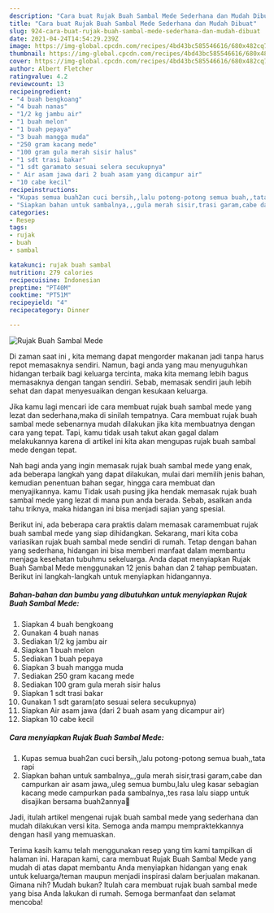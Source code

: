 ```yaml
---
description: "Cara buat Rujak Buah Sambal Mede Sederhana dan Mudah Dibuat"
title: "Cara buat Rujak Buah Sambal Mede Sederhana dan Mudah Dibuat"
slug: 924-cara-buat-rujak-buah-sambal-mede-sederhana-dan-mudah-dibuat
date: 2021-04-24T14:54:29.239Z
image: https://img-global.cpcdn.com/recipes/4bd43bc585546616/680x482cq70/rujak-buah-sambal-mede-foto-resep-utama.jpg
thumbnail: https://img-global.cpcdn.com/recipes/4bd43bc585546616/680x482cq70/rujak-buah-sambal-mede-foto-resep-utama.jpg
cover: https://img-global.cpcdn.com/recipes/4bd43bc585546616/680x482cq70/rujak-buah-sambal-mede-foto-resep-utama.jpg
author: Albert Fletcher
ratingvalue: 4.2
reviewcount: 13
recipeingredient:
- "4 buah bengkoang"
- "4 buah nanas"
- "1/2 kg jambu air"
- "1 buah melon"
- "1 buah pepaya"
- "3 buah mangga muda"
- "250 gram kacang mede"
- "100 gram gula merah sisir halus"
- "1 sdt trasi bakar"
- "1 sdt garamato sesuai selera secukupnya"
- " Air asam jawa dari 2 buah asam yang dicampur air"
- "10 cabe kecil"
recipeinstructions:
- "Kupas semua buah2an cuci bersih,,lalu potong-potong semua buah,,tata rapi"
- "Siapkan bahan untuk sambalnya,,,gula merah sisir,trasi garam,cabe dan campurkan air asam jawa,,uleg semua bumbu,lalu uleg kasar sebagian kacang mede campurkan pada sambalnya,,tes rasa lalu siapp untuk disajikan bersama buah2annya🤗"
categories:
- Resep
tags:
- rujak
- buah
- sambal

katakunci: rujak buah sambal 
nutrition: 279 calories
recipecuisine: Indonesian
preptime: "PT40M"
cooktime: "PT51M"
recipeyield: "4"
recipecategory: Dinner

---
```



![Rujak Buah Sambal Mede](https://img-global.cpcdn.com/recipes/4bd43bc585546616/680x482cq70/rujak-buah-sambal-mede-foto-resep-utama.jpg)

Di zaman  saat ini , kita memang dapat mengorder makanan jadi tanpa harus repot memasaknya sendiri. Namun, bagi anda yang mau menyuguhkan hidangan terbaik bagi keluarga tercinta, maka kita memang lebih bagus memasaknya dengan tangan sendiri. Sebab, memasak sendiri jauh lebih sehat dan dapat menyesuaikan dengan kesukaan keluarga.

Jika kamu lagi mencari ide cara membuat rujak buah sambal mede yang lezat dan sederhana,maka di sinilah tempatnya. Cara membuat rujak buah sambal mede  sebenarnya mudah dilakukan jika kita membuatnya dengan cara yang tepat. Tapi, kamu tidak usah takut akan gagal dalam melakukannya 
karena di artikel ini kita akan mengupas rujak buah sambal mede dengan tepat.  



Nah bagi anda yang ingin memasak rujak buah sambal mede yang enak, ada beberapa langkah yang dapat dilakukan, mulai dari memilih jenis bahan, kemudian penentuan bahan segar, hingga cara membuat dan menyajikannya. kamu Tidak usah pusing jika hendak memasak rujak buah sambal mede yang lezat di mana pun anda berada. Sebab, asalkan anda  tahu triknya, maka hidangan ini bisa menjadi sajian yang spesial.

Berikut ini, ada beberapa cara praktis  dalam memasak caramembuat rujak buah sambal mede yang siap dihidangkan. Sekarang, mari kita coba variasikan rujak buah sambal mede sendiri di rumah. Tetap dengan bahan yang sederhana, hidangan ini bisa memberi manfaat dalam membantu menjaga kesehatan tubuhmu sekeluarga. Anda dapat menyiapkan Rujak Buah Sambal Mede menggunakan 12 jenis bahan dan 2 tahap pembuatan. Berikut ini langkah-langkah untuk menyiapkan hidangannya.

<!--inarticleads1-->

##### Bahan-bahan dan bumbu yang dibutuhkan untuk menyiapkan Rujak Buah Sambal Mede:

1. Siapkan 4 buah bengkoang
1. Gunakan 4 buah nanas
1. Sediakan 1/2 kg jambu air
1. Siapkan 1 buah melon
1. Sediakan 1 buah pepaya
1. Siapkan 3 buah mangga muda
1. Sediakan 250 gram kacang mede
1. Sediakan 100 gram gula merah sisir halus
1. Siapkan 1 sdt trasi bakar
1. Gunakan 1 sdt garam(ato sesuai selera secukupnya)
1. Siapkan  Air asam jawa (dari 2 buah asam yang dicampur air)
1. Siapkan 10 cabe kecil




<!--inarticleads2-->

##### Cara menyiapkan Rujak Buah Sambal Mede:

1. Kupas semua buah2an cuci bersih,,lalu potong-potong semua buah,,tata rapi
1. Siapkan bahan untuk sambalnya,,,gula merah sisir,trasi garam,cabe dan campurkan air asam jawa,,uleg semua bumbu,lalu uleg kasar sebagian kacang mede campurkan pada sambalnya,,tes rasa lalu siapp untuk disajikan bersama buah2annya🤗




Jadi, itulah artikel mengenai  rujak buah sambal mede  yang sederhana dan mudah dilakukan versi kita. Semoga anda mampu mempraktekkannya dengan hasil yang memuaskan. 

Terima kasih kamu telah menggunakan resep yang tim kami tampilkan di halaman ini. Harapan kami, cara membuat  Rujak Buah Sambal Mede yang mudah di atas dapat membantu Anda menyiapkan hidangan yang enak untuk keluarga/teman maupun menjadi inspirasi dalam berjualan makanan. Gimana nih? Mudah bukan? Itulah cara membuat rujak buah sambal mede yang bisa Anda lakukan di rumah. Semoga bermanfaat dan selamat mencoba!

